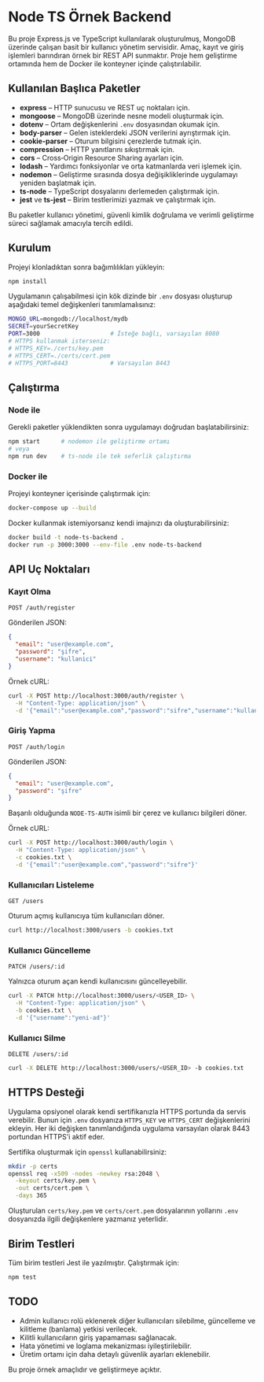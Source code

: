 # Node TS Örnek Backend

Bu proje Express.js ve TypeScript kullanılarak oluşturulmuş, MongoDB üzerinde çalışan basit bir kullanıcı yönetim servisidir. Amaç, kayıt ve giriş işlemleri barındıran örnek bir REST API sunmaktır. Proje hem geliştirme ortamında hem de Docker ile konteyner içinde çalıştırılabilir. 

## Kullanılan Başlıca Paketler

- **express** – HTTP sunucusu ve REST uç noktaları için.
- **mongoose** – MongoDB üzerinde nesne modeli oluşturmak için.
- **dotenv** – Ortam değişkenlerini `.env` dosyasından okumak için.
- **body-parser** – Gelen isteklerdeki JSON verilerini ayrıştırmak için.
- **cookie-parser** – Oturum bilgisini çerezlerde tutmak için.
- **compression** – HTTP yanıtlarını sıkıştırmak için.
- **cors** – Cross‑Origin Resource Sharing ayarları için.
- **lodash** – Yardımcı fonksiyonlar ve orta katmanlarda veri işlemek için.
- **nodemon** – Geliştirme sırasında dosya değişikliklerinde uygulamayı yeniden başlatmak için.
- **ts-node** – TypeScript dosyalarını derlemeden çalıştırmak için.
- **jest** ve **ts-jest** – Birim testlerimizi yazmak ve çalıştırmak için.

Bu paketler kullanıcı yönetimi, güvenli kimlik doğrulama ve verimli geliştirme süreci sağlamak amacıyla tercih edildi.

## Kurulum

Projeyi klonladıktan sonra bağımlılıkları yükleyin:

```bash
npm install
```

Uygulamanın çalışabilmesi için kök dizinde bir `.env` dosyası oluşturup aşağıdaki temel değişkenleri tanımlamalısınız:

```bash
MONGO_URL=mongodb://localhost/mydb
SECRET=yourSecretKey
PORT=3000                    # İsteğe bağlı, varsayılan 8080
# HTTPS kullanmak isterseniz:
# HTTPS_KEY=./certs/key.pem
# HTTPS_CERT=./certs/cert.pem
# HTTPS_PORT=8443            # Varsayılan 8443
```

## Çalıştırma

### Node ile

Gerekli paketler yüklendikten sonra uygulamayı doğrudan başlatabilirsiniz:

```bash
npm start      # nodemon ile geliştirme ortamı
# veya
npm run dev    # ts-node ile tek seferlik çalıştırma
```

### Docker ile

Projeyi konteyner içerisinde çalıştırmak için:

```bash
docker-compose up --build
```

Docker kullanmak istemiyorsanız kendi imajınızı da oluşturabilirsiniz:

```bash
docker build -t node-ts-backend .
docker run -p 3000:3000 --env-file .env node-ts-backend
```

## API Uç Noktaları

### Kayıt Olma

`POST /auth/register`

Gönderilen JSON:

```json
{
  "email": "user@example.com",
  "password": "şifre",
  "username": "kullanici"
}
```

Örnek cURL:

```bash
curl -X POST http://localhost:3000/auth/register \
  -H "Content-Type: application/json" \
  -d '{"email":"user@example.com","password":"sifre","username":"kullanici"}'
```

### Giriş Yapma

`POST /auth/login`

Gönderilen JSON:

```json
{
  "email": "user@example.com",
  "password": "şifre"
}
```

Başarılı olduğunda `NODE-TS-AUTH` isimli bir çerez ve kullanıcı bilgileri döner.

Örnek cURL:

```bash
curl -X POST http://localhost:3000/auth/login \
  -H "Content-Type: application/json" \
  -c cookies.txt \
  -d '{"email":"user@example.com","password":"sifre"}'
```

### Kullanıcıları Listeleme

`GET /users`

Oturum açmış kullanıcıya tüm kullanıcıları döner.

```bash
curl http://localhost:3000/users -b cookies.txt
```

### Kullanıcı Güncelleme

`PATCH /users/:id`

Yalnızca oturum açan kendi kullanıcısını güncelleyebilir.

```bash
curl -X PATCH http://localhost:3000/users/<USER_ID> \
  -H "Content-Type: application/json" \
  -b cookies.txt \
  -d '{"username":"yeni-ad"}'
```

### Kullanıcı Silme

`DELETE /users/:id`

```bash
curl -X DELETE http://localhost:3000/users/<USER_ID> -b cookies.txt
```

## HTTPS Desteği

Uygulama opsiyonel olarak kendi sertifikanızla HTTPS portunda da servis verebilir. Bunun için `.env` dosyanıza `HTTPS_KEY` ve `HTTPS_CERT` değişkenlerini ekleyin. Her iki değişken tanımlandığında uygulama varsayılan olarak 8443 portundan HTTPS'i aktif eder.

Sertifika oluşturmak için `openssl` kullanabilirsiniz:

```bash
mkdir -p certs
openssl req -x509 -nodes -newkey rsa:2048 \
  -keyout certs/key.pem \
  -out certs/cert.pem \
  -days 365
```

Oluşturulan `certs/key.pem` ve `certs/cert.pem` dosyalarının yollarını `.env` dosyanızda ilgili değişkenlere yazmanız yeterlidir.

## Birim Testleri

Tüm birim testleri Jest ile yazılmıştır. Çalıştırmak için:

```bash
npm test
```

## TODO

- Admin kullanıcı rolü eklenerek diğer kullanıcıları silebilme, güncelleme ve kilitleme (banlama) yetkisi verilecek.
- Kilitli kullanıcıların giriş yapamaması sağlanacak.
- Hata yönetimi ve loglama mekanizması iyileştirilebilir.
- Üretim ortamı için daha detaylı güvenlik ayarları eklenebilir.

Bu proje örnek amaçlıdır ve geliştirmeye açıktır.


